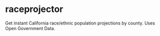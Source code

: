 # raceprojector
Get instant California race/ethnic population projections by county. Uses Open Government Data.
